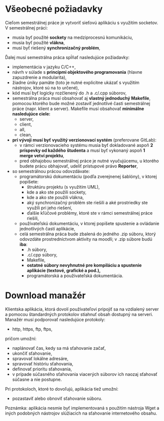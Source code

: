 # Všeobecné požiadavky

Cieľom semestrálnej práce je vytvoriť sieťovú aplikáciu s využitím socketov. V semestrálnej práci:
* musia byť použité **sockety** na medziprocesnú komunikáciu,
* musia byť použité **vlákna**,
* musí byť riešený **synchronizačný problém**,

Ďalej musí semestrálna práca spĺňať nasledujúce požiadavky:
* implementácia v jazyku C/C++,
* návrh v súlade s **princípmi objektového programovania** (hlavne zapuzdrenie a modularita),
* žiadne úniky pamäte (toto je nutné explicitne ukázať s využitím nástrojov, ktoré sú na to určené),
* kód musí byť logicky rozčlenený do .h a .c/.cpp súborov,
* semestrálna práca musí obsahovať aj **vlastný jednoduchý Makefile**, pomocou ktorého bude možné zostaviť jednotlivé časti semestrálnej práce (napr. klient a server). Makefile musí obsahovať **minimálne nasledujúce ciele:**
  * server,
  * client,
  * all,
  * clean,
* **pri vývoji musí byť využitý verzionovací systém** (preferovane GitLab):
  * v rámci verzionovacieho systému musia byť dokladované aspoň **2 príspevky od každého študenta** a musí byť vykonaný aspoň **1 merge vetví projektu**,
  * pred obhajobou semestrálnej práce je nutné vyučujúcemu, u ktorého budete prácu obhajovať, udeliť prístupové právo **Reporter**,
* so semestrálnou prácou odovzdávate:
  * programátorskú dokumentáciu (podľa zverejnenej šablóny), v ktorej popíšete:
    * štruktúru projektu (s využitím UML),
    * kde a ako ste použili sockety,
    * kde a ako ste použili vlákna,
    * aký synchronizačný problém ste riešili a aké prostriedky ste využili pri jeho riešení,
    * ďalšie kľúčové problémy, ktoré ste v rámci semestrálnej práce riešili,
  * používateľskú dokumentáciu, v ktorej popíšete spustenie a ovládanie jednotlivých častí aplikácie,
  * celá semestrálna práca bude zbalená do jedného .zip súboru, ktorý odovzdáte prostredníctvom aktivity na moodli; v .zip súbore budú **iba**:
    * .h súbory,
    * .c/.cpp súbory,
    * Makefile,
    * **ostatné súbory nevyhnutné pre kompiláciu a spustenie aplikácie (textové, grafické a pod.),**
    * programátorská a používateľská dokumentácia.


# Download manažér

Klientska aplikácia, ktorá dovolí používateľovi pripojiť sa na vzdialený server a pomocou štandardných protokolov stiahnuť obsah dostupný na serveri. Manažér musí podporovať nasledujúce protokoly:

* http, https, ftp, ftps,

pričom umožní:
* naplánovať čas, kedy sa má sťahovanie začať,
* ukončiť sťahovanie,
* spravovať lokálne adresáre,
* spravovať históriu sťahovania,
* definovať prioritu sťahovania,
* v prípade súčasného sťahovania viacerých súborov ich naozaj sťahovať súčasne a nie postupne.

Pri protokoloch, ktoré to dovoľujú, aplikácia tiež umožní:
* pozastaviť alebo obnoviť sťahovanie súboru.

Poznámka: aplikácia nesmie byť implementovaná s použitím nástroja Wget a iných podobných nástrojov slúžiacich na sťahovanie internetového obsahu.
